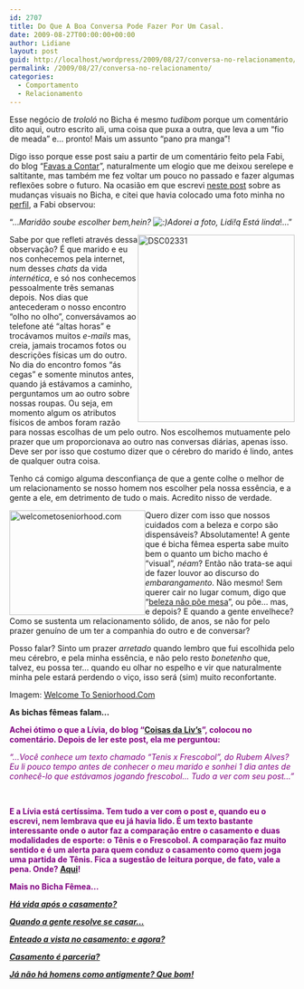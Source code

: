 ```yaml
---
id: 2707
title: Do Que A Boa Conversa Pode Fazer Por Um Casal.
date: 2009-08-27T00:00:00+00:00
author: Lidiane
layout: post
guid: http://localhost/wordpress/2009/08/27/conversa-no-relacionamento/
permalink: /2009/08/27/conversa-no-relacionamento/
categories:
  - Comportamento
  - Relacionamento
---
```

Esse negócio de _trololó_ no Bicha é mesmo _tudibom_ porque um comentário dito aqui, outro escrito ali, uma coisa que puxa a outra, que leva a um “fio de meada” e… pronto! Mais um assunto “pano pra manga”!

Digo isso porque esse post saiu a partir de um comentário feito pela Fabi, do blog “<a href="http://favasdesign.blogspot.com/" target="_blank">Favas a Contar</a>”, naturalmente um elogio que me deixou serelepe e saltitante, mas também me fez voltar um pouco no passado e fazer algumas reflexões sobre o futuro. Na ocasião em que escrevi [neste post](http://www.trololodemulher.com.br/2009/08/17/dos-comentrios-sobre-o-aspecto-visual-do-bicha/) sobre as mudanças visuais no Bicha, e citei que havia colocado uma foto minha no [perfil](http://www.trololodemulher.com.br/about/), a Fabi observou:

“…_Maridão soube escolher bem,hein?  ![:)](https://s-ssl.wordpress.com/wp-includes/images/smilies/icon_smile.gif)Adorei a foto, Lidi!q Está linda_!…”

[<img style="display: inline; margin-left: 0; margin-right: 0; border-width: 0;" title="DSC02331" src="http://www.trololodemulher.com.br/blog/wp-content/uploads/2009/08/dsc02331_thumb.jpg" border="0" alt="DSC02331" width="277" height="331" align="right" />](http://www.trololodemulher.com.br/blog/wp-content/uploads/2009/08/dsc02331.jpg) Sabe por que refleti através dessa observação? É que marido e eu nos conhecemos pela internet, num desses _chats_ da vida _internética_, e só nos conhecemos pessoalmente três semanas depois. Nos dias que antecederam o nosso encontro “olho no olho”, conversávamos ao telefone até “altas horas” e trocávamos muitos _e-mails_ mas, creia, jamais trocamos fotos ou descrições físicas um do outro. No dia do encontro fomos “ás cegas” e somente minutos antes, quando já estávamos a caminho, perguntamos um ao outro sobre nossas roupas. Ou seja, em momento algum os atributos físicos de ambos foram razão para nossas escolhas de um pelo outro. Nos escolhemos mutuamente pelo prazer que um proporcionava ao outro nas conversas diárias, apenas isso. Deve ser por isso que costumo dizer que o cérebro do marido é lindo, antes de qualquer outra coisa.

Tenho cá comigo alguma desconfiança de que a gente colhe o melhor de um relacionamento se nosso homem nos escolher pela nossa essência, e a gente a ele, em detrimento de tudo o mais. Acredito nisso de verdade.

[<img style="display: inline; margin-left: 0; margin-right: 0; border-width: 0;" title="welcometoseniorhood.com" src="http://www.trololodemulher.com.br/blog/wp-content/uploads/2009/08/welcometoseniorhood-com_thumb.jpg" border="0" alt="welcometoseniorhood.com" width="240" height="185" align="left" />](http://www.trololodemulher.com.br/blog/wp-content/uploads/2009/08/welcometoseniorhood-com.jpg) Quero dizer com isso que nossos cuidados com a beleza e corpo são dispensáveis? Absolutamente! A gente que é bicha fêmea esperta sabe muito bem o quanto um bicho macho é “visual”, _néam_? Então não trata-se aqui de fazer louvor ao discurso do _embarangamento_. Não mesmo! Sem querer cair no lugar comum, digo que “[beleza não põe mesa](http://www.corporativismofeminino.com/2008/11/chique-ser-inteligente.html)”, ou põe… mas, e depois? E quando a gente envelhece? Como se sustenta um relacionamento sólido, de anos, se não for pelo prazer genuíno de um ter a companhia do outro e de conversar?

Posso falar? Sinto um prazer _arretado_ quando lembro que fui escolhida pelo meu cérebro, e pela minha essência, e não pelo resto _bonetenho_ que, talvez, eu possa ter… quando eu olhar no espelho e vir que naturalmente minha pele estará perdendo o viço, isso será (sim) muito reconfortante.

Imagem: <a href="http://www.welcometoseniorhood.com/home" target="_blank">Welcome To Seniorhood.Com</a>

**As bichas fêmeas falam&#8230;**

<span style="color: #800080;"><strong>Achei ótimo o que a Lívia, do blog “<a href="http://coisasdelivs.blogspot.com/" target="_blank">Coisas da Liv’s</a>”, colocou no comentário. Depois de ler este post, ela me perguntou:</strong></span>

<span style="color: #800080;"><em>“&#8230;Você conhece um texto chamado &#8220;Tenis x Frescobol&#8221;, do Rubem Alves? Eu li pouco tempo antes de conhecer o meu marido e sonhei 1 dia antes de conhecê-lo que estávamos jogando frescobol&#8230; </em><em>Tudo a ver com seu post&#8230;”</em></span>

_<span style="color: #800080;"> </span>_

<span style="color: #800080;"><strong>E a Lívia está certíssima. Tem tudo a ver com o post e, quando eu o escrevi, nem lembrava que eu já havia lido. É um texto bastante interessante onde o autor faz a comparação entre o casamento e duas modalidades de esporte: o Tênis e o Frescobol. A comparação faz muito sentido e é um alerta para quem conduz o casamento como quem joga uma partida de Tênis. Fica a sugestão de leitura porque, de fato, vale a pena. Onde? <a href="http://www.rubemalves.com.br/tenisfrescobol.htm" target="_blank">Aqui</a>!</strong></span>

<span style="color: #800080;"><strong>Mais no Bicha Fêmea&#8230;</strong></span>

<span style="color: #800080;"><strong><em><a href="http://www.trololodemulher.com.br/2010/06/30/casamento-2/" target="_self">Há vida após o casamento?</a></em></strong></span>

<span style="color: #800080;"><strong><em><a href="http://www.trololodemulher.com.br/2010/05/14/casamento/" target="_self">Quando a gente resolve se casar&#8230;</a></em></strong></span>

<span style="color: #800080;"><strong><em><a href="http://www.trololodemulher.com.br/2010/05/12/enteado-casamento/" target="_self">Enteado a vista no casamento: e agora?</a></em></strong></span>

<span style="color: #800080;"><strong><em><a href="http://www.trololodemulher.com.br/2009/11/04/casamento-parceria/" target="_self">Casamento é parceria?</a></em></strong></span>

<span style="color: #800080;"><strong><em><a href="http://www.trololodemulher.com.br/2009/10/05/comportamento-masculino/" target="_self">Já não há homens como antigmente? Que bom!</a></em></strong></span>